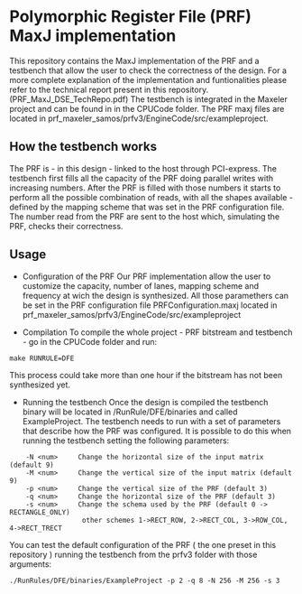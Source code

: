 Polymorphic Register File (PRF) MaxJ implementation
=============================

This repository contains the MaxJ implementation of the PRF and a testbench that allow the user to check the correctness of the design. For a more complete explanation of the implementation and funtionalities please refer to the technical report present in this repository. (PRF_MaxJ_DSE_TechRepo.pdf)
The testbench is integrated in the Maxeler project and can be found in in the CPUCode folder. 
The PRF maxj files are located in prf_maxeler_samos/prfv3/EngineCode/src/exampleproject.

How the testbench works
-----------------------

The PRF is - in this design - linked to the host through PCI-express. The testbench first fills all the capacity of the PRF doing parallel writes with increasing numbers. After the PRF is filled with those numbers it starts to perform all the possible combination of reads, with all the shapes available - defined by the mapping scheme that was set in the PRF configuration file. The number read from the PRF are sent to the host which, simulating the PRF, checks their correctness. 

Usage
-----

* Configuration of the PRF
Our PRF implementation allow the user to customize the capacity, number of lanes, mapping scheme and frequency at wich the design is synthesized. All those paramethers can be set in the PRF configuration file PRFConfiguration.maxj located in prf_maxeler_samos/prfv3/EngineCode/src/exampleproject

* Compilation
To compile the whole project - PRF bitstream and testbench - go in the CPUCode folder and run:

```Shell
make RUNRULE=DFE
```

This process could take more than one hour if the bitstream has not been synthesized yet.

* Running the testbench
Once the design is compiled the testbench binary will be located in /RunRule/DFE/binaries and called ExampleProject. The testbench needs to run with a set of parameters that describe how the PRF was configured. It is possible to do this when running the testbench setting the following parameters:
```
    -N <num>     Change the horizontal size of the input matrix (default 9)
    -M <num>     Change the vertical size of the input matrix (default 9)
    -p <num>     Change the vertical size of the PRF (default 3)
    -q <num>     Change the horizontal size of the PRF (default 3)
    -s <num>     Change the schema used by the PRF (default 0 -> RECTANGLE_ONLY)
                  other schemes 1->RECT_ROW, 2->RECT_COL, 3->ROW_COL, 4->RECT_TRECT
```

You can test the default configuration of the PRF ( the one preset in this repository ) running the testbench from the prfv3 folder with those arguments:
```
./RunRules/DFE/binaries/ExampleProject -p 2 -q 8 -N 256 -M 256 -s 3
```



